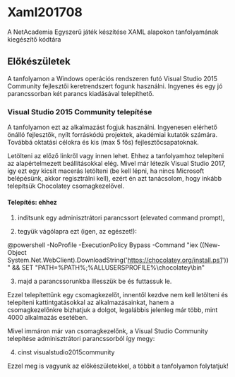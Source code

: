 # Xaml201708
A NetAcademia Egyszerű játék készítése XAML alapokon tanfolyamának kiegészítő kódtára

## Előkészületek

A tanfolyamon a Windows operációs rendszeren futó Visual Studio 2015 Community fejlesztői keretrendszert fogunk használni. Ingyenes és egy jó parancssorban két parancs kiadásával telepíthető.

### Visual Studio 2015 Community telepítése

A tanfolyamon ezt az alkalmazást fogjuk használni. Ingyenesen elérhető önálló fejlesztők, nyílt forráskódú projektek, akadémiai kutatók számára. Továbbá oktatási célokra és kis (max 5 fős) fejlesztőcsapatoknak.

Letölteni az előző linkről vagy innen lehet. Ehhez a tanfolyamhoz telepíteni az alapértelmezett beállításokkal elég. Mivel már létezik Visual Studio 2017, így ezt egy kicsit macerás letölteni (be kell lépni, ha nincs Microsoft belépésünk, akkor regisztrálni kell), ezért én azt tanácsolom, hogy inkább telepítsük  Chocolatey csomagkezelővel.

#### Telepítés: ehhez

1. indítsunk egy adminisztrátori parancssort (elevated command prompt),

2. tegyük vágólapra ezt (igen, az egészet!):

@powershell -NoProfile -ExecutionPolicy Bypass -Command "iex ((New-Object System.Net.WebClient).DownloadString('https://chocolatey.org/install.ps1'))" && SET "PATH=%PATH%;%ALLUSERSPROFILE%\chocolatey\bin"

3. majd a parancssorunkba illesszük be és futtassuk le.

Ezzel telepítettünk egy csomagkezelőt, innentől kezdve nem kell letölteni és telepíteni kattintgatásokkal az alkalmazásainkat, hanem a csomagkezelőnkre bizhatjuk a dolgot, legalábbis jelenleg már több, mint 4000 alkalmazás esetében.

Mivel immáron már van csomagkezelőnk, a Visual Studio Community telepítése adminisztrátori parancssorból így megy:

4. cinst visualstudio2015community

Ezzel meg is vagyunk az előkészületekkel, a többit a tanfolyamon folytatjuk!
